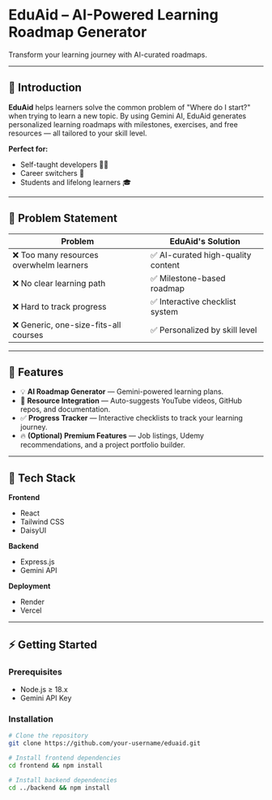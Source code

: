 # EduAid – AI-Powered Learning Roadmap Generator

Transform your learning journey with AI-curated roadmaps.

---

## 🌟 Introduction

**EduAid** helps learners solve the common problem of "Where do I start?" when trying to learn a new topic. By using Gemini AI, EduAid generates personalized learning roadmaps with milestones, exercises, and free resources — all tailored to your skill level.

**Perfect for:**
- Self-taught developers 👩‍💻
- Career switchers 🔄
- Students and lifelong learners 🎓

---

## 🎯 Problem Statement

| Problem                               | EduAid's Solution                     |
|---------------------------------------|----------------------------------------|
| ❌ Too many resources overwhelm learners | ✅ AI-curated high-quality content   |
| ❌ No clear learning path              | ✅ Milestone-based roadmap           |
| ❌ Hard to track progress              | ✅ Interactive checklist system      |
| ❌ Generic, one-size-fits-all courses  | ✅ Personalized by skill level       |

---

## 🚀 Features

- 💡 **AI Roadmap Generator** — Gemini-powered learning plans.
- 🎥 **Resource Integration** — Auto-suggests YouTube videos, GitHub repos, and documentation.
- ✅ **Progress Tracker** — Interactive checklists to track your learning journey.
- 🔥 **(Optional) Premium Features** — Job listings, Udemy recommendations, and a project portfolio builder.

---

## 🧰 Tech Stack

**Frontend**
- React
- Tailwind CSS
- DaisyUI

**Backend**
- Express.js
- Gemini API

**Deployment**
- Render
- Vercel

---

## ⚡ Getting Started

### Prerequisites

- Node.js ≥ 18.x
- Gemini API Key

### Installation

```bash
# Clone the repository
git clone https://github.com/your-username/eduaid.git

# Install frontend dependencies
cd frontend && npm install

# Install backend dependencies
cd ../backend && npm install
